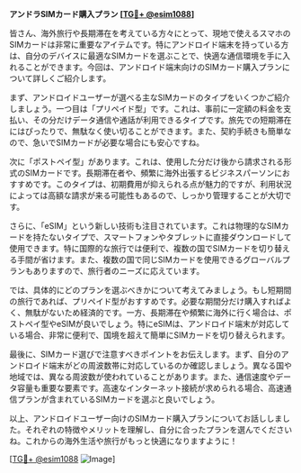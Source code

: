 **アンドラSIMカード購入プラン [[TG💪+ @esim1088](https://t.me/s/esim1088)]**

皆さん、海外旅行や長期滞在を考えている方々にとって、現地で使えるスマホのSIMカードは非常に重要なアイテムです。特にアンドロイド端末を持っている方は、自分のデバイスに最適なSIMカードを選ぶことで、快適な通信環境を手に入れることができます。今回は、アンドロイド端末向けのSIMカード購入プランについて詳しくご紹介します。

まず、アンドロイドユーザーが選べる主なSIMカードのタイプをいくつかご紹介しましょう。一つ目は「プリペイド型」です。これは、事前に一定額の料金を支払い、その分だけデータ通信や通話が利用できるタイプです。旅先での短期滞在にはぴったりで、無駄なく使い切ることができます。また、契約手続きも簡単なので、急いでSIMカードが必要な場合にも安心ですね。

次に「ポストペイ型」があります。これは、使用した分だけ後から請求される形式のSIMカードです。長期滞在者や、頻繁に海外出張するビジネスパーソンにおすすめです。このタイプは、初期費用が抑えられる点が魅力的ですが、利用状況によっては高額な請求が来る可能性もあるので、しっかり管理することが大切です。

さらに、「eSIM」という新しい技術も注目されています。これは物理的なSIMカードを持たないタイプで、スマートフォンやタブレットに直接ダウンロードして使用できます。特に国際的な旅行では便利で、複数の国でSIMカードを切り替える手間が省けます。また、複数の国で同じSIMカードを使用できるグローバルプランもありますので、旅行者のニーズに応えています。

では、具体的にどのプランを選ぶべきかについて考えてみましょう。もし短期間の旅行であれば、プリペイド型がおすすめです。必要な期間分だけ購入すればよく、無駄がないため経済的です。一方、長期滞在や頻繁に海外に行く場合は、ポストペイ型やeSIMが良いでしょう。特にeSIMは、アンドロイド端末が対応している場合、非常に便利で、国境を超えて簡単にSIMカードを切り替えられます。

最後に、SIMカード選びで注意すべきポイントをお伝えします。まず、自分のアンドロイド端末がどの周波数帯に対応しているのか確認しましょう。異なる国や地域では、異なる周波数が使われていることがあります。また、通信速度やデータ容量も重要な要素です。高速なインターネット接続が求められる場合、高速通信プランが含まれているSIMカードを選ぶと良いでしょう。

以上、アンドロイドユーザー向けのSIMカード購入プランについてお話ししました。それぞれの特徴やメリットを理解し、自分に合ったプランを選んでくださいね。これからの海外生活や旅行がもっと快適になりますように！

[[TG💪+ @esim1088](https://t.me/s/esim1088) ![Image](https://i.postimg.cc/Y0z9fWf4/image.png)]